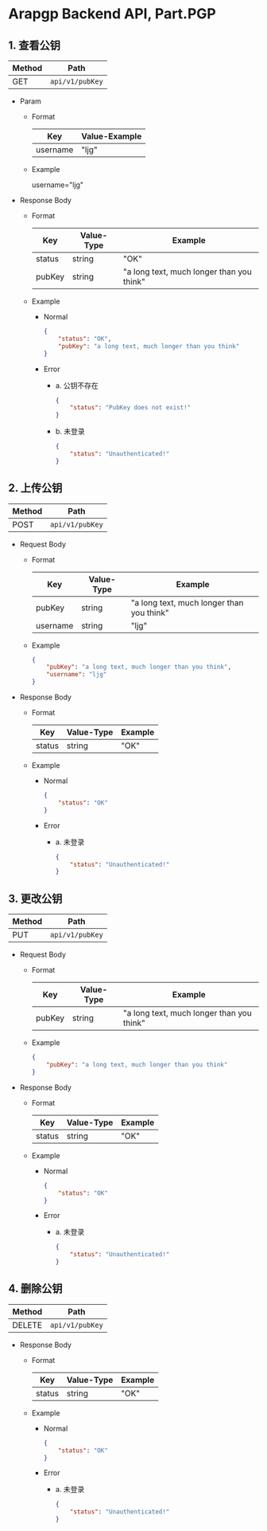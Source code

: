 # Arapgp Backend API, Part.PGP

## 1. 查看公钥

| Method | Path |
|-|-|
| GET | `api/v1/pubKey` |

* Param

  * Format

    |Key|Value-Example|
    |-|-|
    | username | "ljg" |

  * Example

    username="ljg"

* Response Body

  * Format

    | Key | Value-Type | Example |
    |-|-|-|
    | status | string | "OK" |
    | pubKey | string | "a long text, much longer than you think" |

  * Example

    * Normal

      ```json
      {
          "status": "OK",
          "pubKey": "a long text, much longer than you think"
      }
      ```

    * Error

      * a. 公钥不存在

        ```json
        {
            "status": "PubKey does not exist!"
        }
        ```

      * b. 未登录

        ```json
        {
            "status": "Unauthenticated!"
        }
        ```

## 2. 上传公钥

| Method | Path |
|-|-|
| POST | `api/v1/pubKey` |

* Request Body

  * Format

    | Key | Value-Type | Example |
    |-|-|-|
    | pubKey | string | "a long text, much longer than you think" |
    | username | string | "ljg" |

  * Example

    ```json
    {
        "pubKey": "a long text, much longer than you think",
        "username": "ljg"
    }
    ```

* Response Body

  * Format

    | Key | Value-Type | Example |
    |-|-|-|
    | status | string | "OK" |

  * Example

    * Normal

      ```json
      {
          "status": "OK"
      }
      ```

    * Error

      * a. 未登录

        ```json
        {
            "status": "Unauthenticated!"
        }
        ```

## 3. 更改公钥

| Method | Path |
|-|-|
| PUT | `api/v1/pubKey` |

* Request Body

  * Format

    | Key | Value-Type | Example |
    |-|-|-|
    | pubKey | string | "a long text, much longer than you think" |

  * Example

    ```json
    {
        "pubKey": "a long text, much longer than you think"
    }
    ```

* Response Body

  * Format

    | Key | Value-Type | Example |
    |-|-|-|
    | status | string | "OK" |

  * Example

    * Normal

      ```json
      {
          "status": "OK"
      }
      ```

    * Error

      * a. 未登录

        ```json
        {
            "status": "Unauthenticated!"
        }
        ```

## 4. 删除公钥

| Method | Path |
|-|-|
| DELETE | `api/v1/pubKey` |

* Response Body

  * Format

    | Key | Value-Type | Example |
    |-|-|-|
    | status | string | "OK" |

  * Example

    * Normal

      ```json
      {
          "status": "OK"
      }
      ```

    * Error

      * a. 未登录

        ```json
        {
            "status": "Unauthenticated!"
        }
        ```
